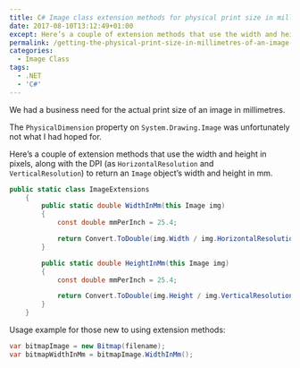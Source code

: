 ```yaml
---
title: C# Image class extension methods for physical print size in millimetres
date: 2017-08-10T13:12:49+01:00
except: Here’s a couple of extension methods that use the width and height in pixels, along with the DPI to return an Image object’s width and height in mm.
permalink: /getting-the-physical-print-size-in-millimetres-of-an-image-in-c/
categories:
  - Image Class
tags:
  - .NET
  - 'C#'
---
```


We had a business need for the actual print size of an image in millimetres.

The `PhysicalDimension` property on `System.Drawing.Image` was unfortunately not what I had hoped for.

Here’s a couple of extension methods that use the width and height in pixels, along with the DPI (as `HorizontalResolution` and `VerticalResolution`) to return an `Image` object’s width and height in mm.

```csharp
public static class ImageExtensions
    {
        public static double WidthInMm(this Image img)
        {
            const double mmPerInch = 25.4;

            return Convert.ToDouble(img.Width / img.HorizontalResolution * mmPerInch);
        }

        public static double HeightInMm(this Image img)
        {
            const double mmPerInch = 25.4;

            return Convert.ToDouble(img.Height / img.VerticalResolution * mmPerInch);
        }
    }
```

Usage example for those new to using extension methods:

```csharp
var bitmapImage = new Bitmap(filename);
var bitmapWidthInMm = bitmapImage.WidthInMm();
```
